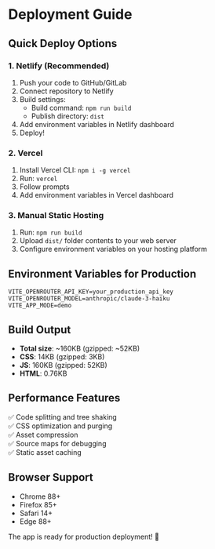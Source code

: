 # Deployment Guide

## Quick Deploy Options

### 1. Netlify (Recommended)

1. Push your code to GitHub/GitLab
2. Connect repository to Netlify
3. Build settings:
   - Build command: `npm run build`
   - Publish directory: `dist`
4. Add environment variables in Netlify dashboard
5. Deploy!

### 2. Vercel

1. Install Vercel CLI: `npm i -g vercel`
2. Run: `vercel`
3. Follow prompts
4. Add environment variables in Vercel dashboard

### 3. Manual Static Hosting

1. Run: `npm run build`
2. Upload `dist/` folder contents to your web server
3. Configure environment variables on your hosting platform

## Environment Variables for Production

```env
VITE_OPENROUTER_API_KEY=your_production_api_key
VITE_OPENROUTER_MODEL=anthropic/claude-3-haiku
VITE_APP_MODE=demo
```

## Build Output

- **Total size**: ~160KB (gzipped: ~52KB)
- **CSS**: 14KB (gzipped: 3KB)
- **JS**: 160KB (gzipped: 52KB)
- **HTML**: 0.76KB

## Performance Features

✅ Code splitting and tree shaking  
✅ CSS optimization and purging  
✅ Asset compression  
✅ Source maps for debugging  
✅ Static asset caching

## Browser Support

- Chrome 88+
- Firefox 85+
- Safari 14+
- Edge 88+

The app is ready for production deployment! 🚀
